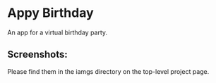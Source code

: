 # Appy Birthday

An app for a virtual birthday party.

## Screenshots:

Please find them in the iamgs directory on the top-level project page.

